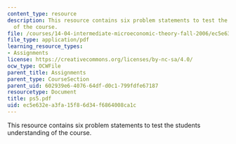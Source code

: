 ```yaml
---
content_type: resource
description: This resource contains six problem statements to test the students understanding
  of the course.
file: /courses/14-04-intermediate-microeconomic-theory-fall-2006/ec5e632ea3fa15f86d34f6864008ca1c_ps5.pdf
file_type: application/pdf
learning_resource_types:
- Assignments
license: https://creativecommons.org/licenses/by-nc-sa/4.0/
ocw_type: OCWFile
parent_title: Assignments
parent_type: CourseSection
parent_uid: 602939e6-4076-64df-d0c1-799fdfe67187
resourcetype: Document
title: ps5.pdf
uid: ec5e632e-a3fa-15f8-6d34-f6864008ca1c
---
```

This resource contains six problem statements to test the students understanding of the course.